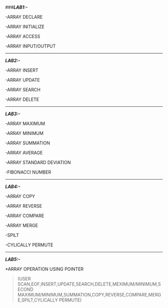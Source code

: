  ###_**LAB1:-**_

-ARRAY DECLARE

-ARRAY INITIALIZE

-ARRAY ACCESS

-ARRAY INPUT/OUTPUT

---

_**LAB2:-**_

-ARRAY INSERT

-ARRAY UPDATE

-ARRAY SEARCH

-ARRAY DELETE

---

_**LAB3:-**_

-ARRAY MAXIMUM

-ARRAY MINIMUM

-ARRAY SUMMATION

-ARRAY AVERAGE

-ARRAY STANDARD DEVIATION

-FIBONACCI NUMBER

---

_**LAB4:-**_

-ARRAY COPY

-ARRAY REVERSE

-ARRAY COMPARE

-ARRAY MERGE

-SPILT

-CYLICALLY PERMUTE

---

_**LAB5:-**_

 *ARRAY OPERATION USING POINTER

>(USER SCAN,EOF,INSERT,UPDATE,SEARCH,DELETE,MEXIMUM/MINIMUM,SECOND MAXIMUM/MINIMUM,SUMMATION,COPY,REVERSE,COMPARE,MERGE,SPILT,CYLICALLY PERMUTE)







